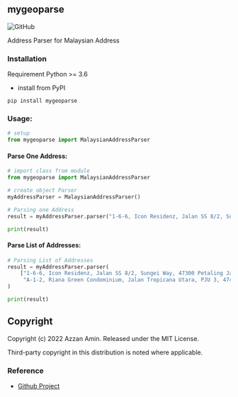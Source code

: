 
## mygeoparse
![GitHub](https://img.shields.io/github/license/azzan-amin-97/mygeoparse)

Address Parser for Malaysian Address 

### Installation
Requirement Python >= 3.6
* install from PyPI
```shell
pip install mygeoparse
```


### Usage:

```python
# setup
from mygeoparse import MalaysianAddressParser
```

#### Parse One Address:

```python
# import class from module
from mygeoparse import MalaysianAddressParser

# create object Parser
myAddressParser = MalaysianAddressParser()

# Parsing one Address
result = myAddressParser.parser("1-6-6, Icon Residenz, Jalan SS 8/2, Sungei Way, 47300 Petaling Jaya")

print(result)

```

#### Parse List of Addresses:
```python
# Parsing List of Addresses
result = myAddressParser.parser(
    ["1-6-6, Icon Residenz, Jalan SS 8/2, Sungei Way, 47300 Petaling Jaya",
     "A-1-2, Riana Green Condominium, Jalan Tropicana Utara, PJU 3, 47410, Petaling Jaya, Selangor"]
)

print(result)
```

## Copyright
Copyright (c) 2022 Azzan Amin. Released under the MIT License. 

Third-party copyright in this distribution is noted where applicable.

### Reference
* [Github Project](https://github.com/azzan-amin-97/tlo-my-address-parser)